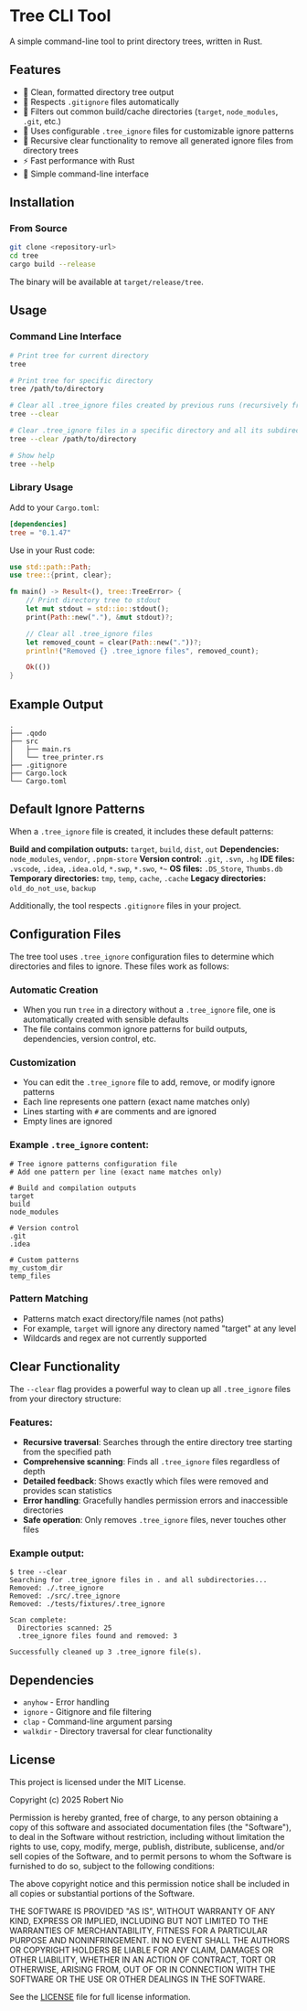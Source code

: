 # Tree CLI Tool

A simple command-line tool to print directory trees, written in Rust.

## Features

- 🌳 Clean, formatted directory tree output
- 🚫 Respects `.gitignore` files automatically
- 📁 Filters out common build/cache directories (`target`, `node_modules`, `.git`, etc.)
- 📝 Uses configurable `.tree_ignore` files for customizable ignore patterns
- 🧹 Recursive clear functionality to remove all generated ignore files from directory trees
- ⚡ Fast performance with Rust
- 🎯 Simple command-line interface

## Installation

### From Source

```bash
git clone <repository-url>
cd tree
cargo build --release
```

The binary will be available at `target/release/tree`.

## Usage

### Command Line Interface

```bash
# Print tree for current directory
tree

# Print tree for specific directory
tree /path/to/directory

# Clear all .tree_ignore files created by previous runs (recursively from current directory)
tree --clear

# Clear .tree_ignore files in a specific directory and all its subdirectories
tree --clear /path/to/directory

# Show help
tree --help
```

### Library Usage

Add to your `Cargo.toml`:
```toml
[dependencies]
tree = "0.1.47"
```

Use in your Rust code:
```rust
use std::path::Path;
use tree::{print, clear};

fn main() -> Result<(), tree::TreeError> {
    // Print directory tree to stdout
    let mut stdout = std::io::stdout();
    print(Path::new("."), &mut stdout)?;

    // Clear all .tree_ignore files
    let removed_count = clear(Path::new("."))?;
    println!("Removed {} .tree_ignore files", removed_count);

    Ok(())
}
```

## Example Output

```
.
├── .qodo
├── src
│   ├── main.rs
│   └── tree_printer.rs
├── .gitignore
├── Cargo.lock
└── Cargo.toml
```

## Default Ignore Patterns

When a `.tree_ignore` file is created, it includes these default patterns:

**Build and compilation outputs:** `target`, `build`, `dist`, `out`
**Dependencies:** `node_modules`, `vendor`, `.pnpm-store`
**Version control:** `.git`, `.svn`, `.hg`
**IDE files:** `.vscode`, `.idea`, `.idea.old`, `*.swp`, `*.swo`, `*~`
**OS files:** `.DS_Store`, `Thumbs.db`
**Temporary directories:** `tmp`, `temp`, `cache`, `.cache`
**Legacy directories:** `old_do_not_use`, `backup`

Additionally, the tool respects `.gitignore` files in your project.

## Configuration Files

The tree tool uses `.tree_ignore` configuration files to determine which directories and files to ignore. These files work as follows:

### Automatic Creation
- When you run `tree` in a directory without a `.tree_ignore` file, one is automatically created with sensible defaults
- The file contains common ignore patterns for build outputs, dependencies, version control, etc.

### Customization
- You can edit the `.tree_ignore` file to add, remove, or modify ignore patterns
- Each line represents one pattern (exact name matches only)
- Lines starting with `#` are comments and are ignored
- Empty lines are ignored

### Example `.tree_ignore` content:
```
# Tree ignore patterns configuration file
# Add one pattern per line (exact name matches only)

# Build and compilation outputs
target
build
node_modules

# Version control
.git
.idea

# Custom patterns
my_custom_dir
temp_files
```

### Pattern Matching
- Patterns match exact directory/file names (not paths)
- For example, `target` will ignore any directory named "target" at any level
- Wildcards and regex are not currently supported

## Clear Functionality

The `--clear` flag provides a powerful way to clean up all `.tree_ignore` files from your directory structure:

### Features:
- **Recursive traversal**: Searches through the entire directory tree starting from the specified path
- **Comprehensive scanning**: Finds all `.tree_ignore` files regardless of depth
- **Detailed feedback**: Shows exactly which files were removed and provides scan statistics
- **Error handling**: Gracefully handles permission errors and inaccessible directories
- **Safe operation**: Only removes `.tree_ignore` files, never touches other files

### Example output:
```
$ tree --clear
Searching for .tree_ignore files in . and all subdirectories...
Removed: ./.tree_ignore
Removed: ./src/.tree_ignore
Removed: ./tests/fixtures/.tree_ignore

Scan complete:
  Directories scanned: 25
  .tree_ignore files found and removed: 3

Successfully cleaned up 3 .tree_ignore file(s).
```

## Dependencies

- `anyhow` - Error handling
- `ignore` - Gitignore and file filtering
- `clap` - Command-line argument parsing
- `walkdir` - Directory traversal for clear functionality

## License

This project is licensed under the MIT License.

Copyright (c) 2025 Robert Nio

Permission is hereby granted, free of charge, to any person obtaining a copy
of this software and associated documentation files (the "Software"), to deal
in the Software without restriction, including without limitation the rights
to use, copy, modify, merge, publish, distribute, sublicense, and/or sell
copies of the Software, and to permit persons to whom the Software is
furnished to do so, subject to the following conditions:

The above copyright notice and this permission notice shall be included in all
copies or substantial portions of the Software.

THE SOFTWARE IS PROVIDED "AS IS", WITHOUT WARRANTY OF ANY KIND, EXPRESS OR
IMPLIED, INCLUDING BUT NOT LIMITED TO THE WARRANTIES OF MERCHANTABILITY,
FITNESS FOR A PARTICULAR PURPOSE AND NONINFRINGEMENT. IN NO EVENT SHALL THE
AUTHORS OR COPYRIGHT HOLDERS BE LIABLE FOR ANY CLAIM, DAMAGES OR OTHER
LIABILITY, WHETHER IN AN ACTION OF CONTRACT, TORT OR OTHERWISE, ARISING FROM,
OUT OF OR IN CONNECTION WITH THE SOFTWARE OR THE USE OR OTHER DEALINGS IN THE
SOFTWARE.

See the [LICENSE](LICENSE) file for full license information.
